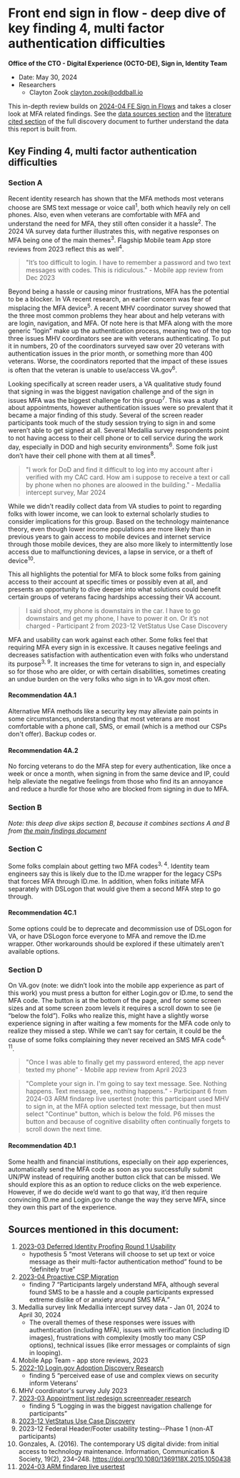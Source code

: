 # Front end sign in flow - deep dive of key finding 4, multi factor authentication difficulties
**Office of the CTO - Digital Experience (OCTO-DE), Sign in, Identity Team**
- Date: May 30, 2024
- Researchers
   - Clayton Zook clayton.zook@oddball.io

This in-depth review builds on [2024-04 FE Sign in Flows](https://github.com/department-of-veterans-affairs/va.gov-team/blob/master/products/identity/Research/2024-04%20FE%20Sign%20in%20Flows/Front%20end%20sign%20in%20flow%20-%20discovery%20research.md) and takes a closer look at MFA related findings. See the [data sources section](https://github.com/department-of-veterans-affairs/va.gov-team/blob/master/products/identity/Research/2024-04%20FE%20Sign%20in%20Flows/Front%20end%20sign%20in%20flow%20-%20discovery%20research.md#data-sources) and the [literature cited section](https://github.com/department-of-veterans-affairs/va.gov-team/blob/master/products/identity/Research/2024-04%20FE%20Sign%20in%20Flows/Front%20end%20sign%20in%20flow%20-%20discovery%20research.md#Appendix-A-literature-review-sources) of the full discovery document to further understand the data this report is built from.  

## Key Finding 4, multi factor authentication difficulties
### Section A
Recent identity research has shown that the MFA methods most veterans choose are SMS text message or voice call<sup>1</sup>, both which heavily rely on cell phones. Also, even when veterans are comfortable with MFA and understand the need for MFA, they still often consider it a hassle<sup>2</sup>. The 2024 VA survey data further illustrates this, with negative responses on MFA being one of the main themes<sup>3</sup>. Flagship Mobile team App store reviews from 2023 reflect this as well<sup>4</sup>.
> "It’s too difficult to login. I have to remember a password and two text messages with codes. This is ridiculous." - Mobile app review from Dec 2023

Beyond being a hassle or causing minor frustrations, MFA has the potential to be a blocker. In VA recent research, an earlier concern was fear of misplacing the MFA device<sup>5</sup>. A recent MHV coordinator survey showed that the three most common problems they hear about and help veterans with are login, navigation, and MFA. Of note here is that MFA along with the more generic “login” make up the authentication process, meaning two of the top three issues MHV coordinators see are with veterans authenticating. To put it in numbers, 20 of the coordinators surveyed saw over 20 veterans with authentication issues in the prior month, or something more than 400 veterans. Worse, the coordinators reported that the impact of these issues is often that the veteran is unable to use/access VA.gov<sup>6</sup>. 

Looking specifically at screen reader users, a VA qualitative study found that signing in was the biggest navigation challenge and of the sign in issues MFA was the biggest challenge for this group<sup>7</sup>. This was a study about appointments, however authentication issues were so prevalent that it became a major finding of this study. Several of the screen reader participants took much of the study session trying to sign in and some weren’t able to get signed at all. Several Medallia survey respondents point to not having access to their cell phone or to cell service during the work day, especially in DOD and high security environments<sup>6</sup>. Some folk just don’t have their cell phone with them at all times<sup>8</sup>. 

> "I work for DoD and find it difficult to log into my account after i verified with my CAC card. How am i suppose to receive a text or call by phone when no phones are aloowed in the building." - Medallia intercept survey, Mar 2024

While we didn’t readily collect data from VA studies to point to regarding folks with lower income, we can look to external scholarly studies to consider implications for this group. Based on the technology maintenance theory, even though lower income populations are more likely than in previous years to gain access to mobile devices and internet service through those mobile devices, they are also more likely to intermittently lose access due to malfunctioning devices, a lapse in service, or a theft of device<sup>10</sup>. 

This all highlights the potential for MFA to block some folks from gaining access to their account at specific times or possibly even at all, and presents an opportunity to dive deeper into what solutions could benefit certain groups of veterans facing hardships accessing their VA account.

> I said shoot, my phone is downstairs in the car. I have to go downstairs and get my phone, I have to power it on. Or it’s not charged - Participant 2 from 2023-12 VetStatus Use Case Discovery

MFA and usability can work against each other. Some folks feel that requiring MFA every sign in is excessive. It causes negative feelings and decreases satisfaction with authentication even with folks who understand its purpose<sup>3, 9</sup>. It increases the time for veterans to sign in, and especially so for those who are older, or with certain disabilities, sometimes creating an undue burden on the very folks who sign in to VA.gov most often.

#### **Recommendation 4A.1**
Alternative MFA methods like a security key may alleviate pain points in some circumstances, understanding that most veterans are most comfortable with a phone call, SMS, or email (which is a method our CSPs don't offer). Backup codes or.
#### **Recommendation 4A.2**
No forcing veterans to do the MFA step for every authentication, like once a week or once a month, when signing in from the same device and IP, could help alleviate the negative feelings from those who find its an annoyance and reduce a hurdle for those who are blocked from signing in due to MFA.

### Section B
_Note: this deep dive skips section B, because it combines sections A and B from [the main findings document](https://github.com/department-of-veterans-affairs/va.gov-team/blob/master/products/identity/Research/2024-04%20FE%20Sign%20in%20Flows/Front%20end%20sign%20in%20flow%20-%20discovery%20research.md)_

### Section C
Some folks complain about getting two MFA codes<sup>3, 4</sup>. Identity team engineers say this is likely due to the ID.me wrapper for the legacy CSPs that forces MFA through ID.me. In addition, when folks initiate MFA separately with DSLogon that would give them a second MFA step to go through.
#### **Recommendation 4C.1**
Some options could be to deprecate and decommission use of DSLogon for VA, or have DSLogon force everyone to MFA and remove the ID.me wrapper. Other workarounds should be explored if these ultimately aren't available options.
 
### Section D 
On VA.gov (note: we didn’t look into the mobile app experience as part of this work) you must press a button for either Login.gov or ID.me, to send the MFA code. The button is at the bottom of the page, and for some screen sizes and at some screen zoom levels it requires a scroll down to see (ie “below the fold”). Folks who realize this, might have a slightly worse experience signing in after waiting a few moments for the MFA code only to realize they missed a step. While we can’t say for certain, it could be the cause of some folks complaining they never received an SMS MFA code<sup>4, 11</sup>.

> "Once I was able to finally get my password entered, the app never texted my phone” - Mobile app review from April 2023

> "Complete your sign in. I'm going to say text message. See. Nothing happens. Text message, see, nothing happens.” - Participant 6 from 2024-03 ARM findarep live usertest (note: this participant used MHV to sign in, at the MFA option selected text message, but then must select "Continue" button, which is below the fold. P6 misses the button and because of cognitive disability often continually forgets to scroll down the next time.



#### **Recommendation 4D.1**
Some health and financial institutions, especially on their app experiences, automatically send the MFA code as soon as you successfully submit UN/PW instead of requiring another button click that can be missed. We should explore this as an option to reduce clicks on the web experience. However, if we do decide we’d want to go that way, it’d then require convincing ID.me and Login.gov to change the way they serve MFA, since they own this part of the experience.


## Sources mentioned in this document:
1. [2023-03 Deferred Identity Proofing Round 1 Usability](https://github.com/department-of-veterans-affairs/va.gov-team/blob/master/products/login.gov-adoption/discovery/research/2023-03-Deferred-Identity-Proofing-Round-1-Usability/research%20findings.md)
   - hypothesis 5 “most Veterans will choose to set up text or voice message as their multi-factor authentication method” found to be “definitely true”
2. [2023-04 Proactive CSP Migration](https://github.com/department-of-veterans-affairs/va.gov-team/blob/master/products/identity/Research/2023-04%20Proactive%20CSP%20Migration/2023-04%20Proactive%20CSP%20Migration%20research%20findings.md) 
   - finding 7 “Participants largely understand MFA, although several found SMS to be a hassle and a couple participants expressed extreme dislike of or anxiety around SMS MFA.”
3. Medallia survey link Medallia intercept survey data - Jan 01, 2024 to April 30, 2024
   - The overall themes of these responses were issues with authentication (including MFA), issues with verification (including ID images), frustrations with complexity (mostly too many CSP options), technical issues (like error messages or complaints of sign in looping).
4. Mobile App Team - app store reviews, 2023
5. [2022-10 Login.gov Adoption Discovery Research](https://github.com/department-of-veterans-affairs/va.gov-team/blob/master/products/login.gov-adoption/discovery/research/2022-10-Login.gov-Adoption-Discovery-Research/login.gov%20adoption%20discovery%20research%20findings.md)
   - finding 5 “perceived ease of use and complex views on security inform Veterans’
6. MHV coordinator's survey July 2023
7. [2023-03 Appointment list redesign screenreader research](https://github.com/department-of-veterans-affairs/va.gov-team/blob/master/products/health-care/appointments/va-online-scheduling/research/2023-02-appt-list-usability-screenreader/research-findings.md)
   - finding 5 “Logging in was the biggest navigation challenge for participants”
8. [2023-12 VetStatus Use Case Discovery](https://github.com/department-of-veterans-affairs/va.gov-team/blob/f97a2589dd3ed8352bff4edf37401a583cb46897/products/veteran-status/Research/2023-12-VetStatus-Use-Case-Discovery/2023-12-Research-Plan.md)
9. 2023-12 Federal Header/Footer usability testing--Phase 1 (non-AT participants)
10. Gonzales, A. (2016). The contemporary US digital divide: from initial access to technology maintenance. Information, Communication & Society, 19(2), 234–248. https://doi.org/10.1080/1369118X.2015.1050438
11. [2024-03 ARM findarep live usertest](https://github.com/department-of-veterans-affairs/va.gov-team/tree/master/products/accredited-representation-management/research/2024-03-ARM-findarep-live-usertest)
